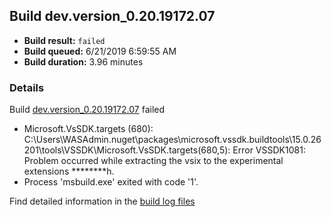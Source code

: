 ## Build dev.version_0.20.19172.07
- **Build result:** `failed`
- **Build queued:** 6/21/2019 6:59:55 AM
- **Build duration:** 3.96 minutes
### Details
Build [dev.version_0.20.19172.07](https://winappstudio.visualstudio.com/web/build.aspx?pcguid=a4ef43be-68ce-4195-a619-079b4d9834c2&builduri=vstfs%3a%2f%2f%2fBuild%2fBuild%2f28812) failed

+ Microsoft.VsSDK.targets (680): C:\Users\WASAdmin\.nuget\packages\microsoft.vssdk.buildtools\15.0.26201\tools\VSSDK\Microsoft.VsSDK.targets(680,5): Error VSSDK1081: Problem occurred while extracting the vsix to the experimental extensions ********h.
+ Process 'msbuild.exe' exited with code '1'.

Find detailed information in the [build log files](https://uwpctdiags.blob.core.windows.net/buildlogs/dev.version_0.20.19172.07_logs.zip)

